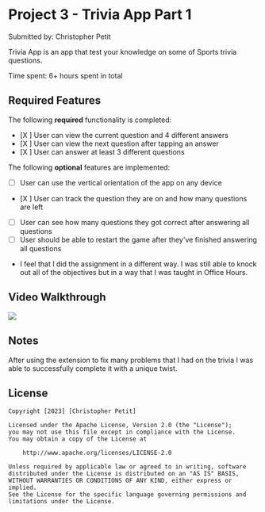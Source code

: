 # Project 3 - Trivia App Part 1

Submitted by: Christopher Petit

Trivia App is an app that test your knowledge on some of Sports trivia questions.

Time spent: 6+ hours spent in total

## Required Features

The following **required** functionality is completed:

- [X ] User can view the current question and 4 different answers
- [X ] User can view the next question after tapping an answer
- [X ] User can answer at least 3 different questions


The following **optional** features are implemented:

- [ ] User can use the vertical orientation of the app on any device
- [X ] User can track the question they are on and how many questions are left
- [ ] User can see how many questions they got correct after answering all questions
- [ ] User should be able to restart the game after they've finished answering all questions

- I feel that I did the assignment in a different way. I was still able to knock out all of the objectives but in a way that I was taught in Office Hours.

## Video Walkthrough

<div>
    <a href="https://www.loom.com/share/37539b715eac46578b014bf77843f979">
    </a>
    <a href="https://www.loom.com/share/37539b715eac46578b014bf77843f979">
      <img style="max-width:300px;" src="https://cdn.loom.com/sessions/thumbnails/37539b715eac46578b014bf77843f979-with-play.gif">
    </a>
  </div>


## Notes
After using the extension to fix many problems that I had on the trivia I was able to successfully complete it with a unique twist.

## License

    Copyright [2023] [Christopher Petit]

    Licensed under the Apache License, Version 2.0 (the "License");
    you may not use this file except in compliance with the License.
    You may obtain a copy of the License at

        http://www.apache.org/licenses/LICENSE-2.0

    Unless required by applicable law or agreed to in writing, software
    distributed under the License is distributed on an "AS IS" BASIS,
    WITHOUT WARRANTIES OR CONDITIONS OF ANY KIND, either express or implied.
    See the License for the specific language governing permissions and
    limitations under the License.
